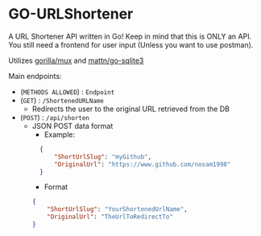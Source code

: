 # GO-URLShortener

A URL Shortener API written in Go! Keep in mind that this is ONLY an API. 
You still need a frontend for user input (Unless you want to use postman).

Utilizes [gorilla/mux](https://www.github.com/gorilla/mux) and [mattn/go-sqlite3](https://www.github.com/mattn/go-sqlite3)

Main endpoints:
 - (`METHODS ALLOWED`) : `Endpoint`
 - (`GET`) : `/ShortenedURLName`
   - Redirects the user to the original URL retrieved from the DB
 - (`POST`) : `/api/shorten`
   - JSON POST data format
     - Example:
     ```json
       {
           "ShortUrlSlug": "myGithub",
           "OriginalUrl": "https://www.github.com/nosam1998"
       }
       ```
     - Format
     ```json
     {
         "ShortUrlSlug": "YourShortenedUrlName",
         "OriginalUrl": "TheUrlToRedirectTo"
     }
     ```
